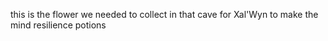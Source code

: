 this is the flower we needed to collect in that cave for Xal'Wyn to make the mind resilience potions